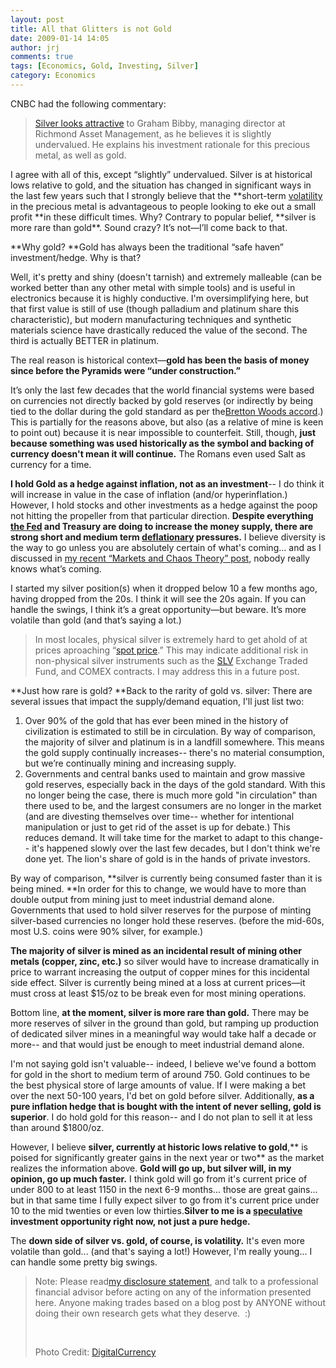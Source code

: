 ```yaml
---
layout: post
title: All that Glitters is not Gold
date: 2009-01-14 14:05
author: jrj
comments: true
tags: [Economics, Gold, Investing, Silver]
category: Economics
---
```

CNBC had the following commentary:
<blockquote><a href="http://www.cnbc.com/id/15840232/?video=997237825&amp;play=1" target="_blank">Silver looks attractive</a> to Graham Bibby, managing director at Richmond Asset Management, as he believes it is slightly undervalued. He explains his investment rationale for this precious metal, as well as gold.</blockquote>
I agree with all of this, except “slightly” undervalued. Silver is at historical lows relative to gold, and the situation has changed in significant ways in the last few years such that I strongly believe that the **short-term <a class="wikinvest-suggestion-link" href="http://www.wikinvest.com/wiki/Historical_Volatility" target="_blank">volatility</a> in the precious metal is advantageous to people looking to eke out a small profit **in these difficult times. Why? Contrary to popular belief, **silver is more rare than gold**. Sound crazy? It’s not—I’ll come back to that.<!--more-->

**Why gold?
**Gold has always been the traditional “safe haven” investment/hedge. Why is that?

Well, it's pretty and shiny (doesn't tarnish) and extremely malleable (can be worked better than any other metal with simple tools) and is useful in electronics because it is highly conductive. I'm oversimplifying here, but that first value is still of use (though palladium and platinum share this characteristic), but modern manufacturing techniques and synthetic materials science have drastically reduced the value of the second. The third is actually BETTER in platinum.

The real reason is historical context—**gold has been the basis of money since before the
Pyramids were “under construction.”**

It’s only the last few decades that the world financial systems were based on currencies not directly backed by gold reserves (or indirectly by being tied to the dollar during the gold standard as per the<a class="wikinvest-suggestion-link" href="http://www.wikinvest.com/wiki/Bretton_Woods_Accord" target="_blank">Bretton Woods accord</a>.) This is partially for the reasons above, but also (as a relative of mine is keen to point out) because it is near impossible to counterfeit. Still, though, **just because something was used historically as the symbol and backing of currency doesn't mean it will continue.** The Romans even used Salt as currency for a time.

**I hold Gold as a hedge against inflation, not as an investment**-- I do think it will increase in value in the case of inflation (and/or hyperinflation.) However, I hold stocks and other investments as a hedge against the poop not hitting the propeller from that particular direction. **Despite everything <a class="wikinvest-suggestion-link" href="http://www.wikinvest.com/wiki/Federal_Reserve" target="_blank">the Fed</a> and Treasury are doing to increase the money supply, there are strong short and medium term <a class="wikinvest-suggestion-link" href="http://www.wikinvest.com/wiki/Deflation" target="_blank">deflationary</a> pressures.** I believe diversity is the way to go unless you are absolutely certain of what's coming… and as I discussed in <a href="http://beta.jrj.org/archive/2008/12/18/markets-and-chaos-theory.aspx" target="_blank">my recent “Markets and Chaos Theory” post</a>, nobody really knows what’s coming.

I started my silver position(s) when it dropped below 10 a few months ago, having dropped from the 20s. I think it will see the 20s again. If you can handle the swings, I think it’s a great opportunity—but beware. It’s more volatile than gold (and that’s saying a lot.)
<blockquote>In most locales, physical silver is extremely hard to get ahold of at prices aproaching “<a class="wikinvest-suggestion-link" href="http://www.wikinvest.com/wiki/Spot_Prices" target="_blank">spot price</a>.” This may indicate additional risk in non-physical silver instruments such as the <a class="wikinvest-suggestion-link" href="http://www.wikinvest.com/stock/IShares_Silver_Trust_(SLV)" target="_blank">SLV</a> Exchange Traded Fund, and COMEX contracts. I may address this in a future post.</blockquote>
**Just how rare is gold?
**Back to the rarity of gold vs. silver: There are several issues that impact the supply/demand equation, I'll just list two:
<ol>
	<li>Over 90% of the gold that has ever been mined in the history of civilization is estimated to still be in circulation. By way of comparison, the majority of silver and platinum is in a landfill somewhere. This means the gold supply continually increases-- there's no material consumption, but we’re continually mining and increasing supply.</li>
	<li>Governments and central banks used to maintain and grow massive gold reserves, especially back in the days of the gold standard. With this no longer being the case, there is much more gold "in circulation" than there used to be, and the largest consumers are no longer in the market (and are divesting themselves over time-- whether for intentional manipulation or just to get rid of the asset is up for debate.) This reduces demand. It will take time for the market to adapt to this change-- it's happened slowly over the last few decades, but I don't think we're done yet. The lion's share of gold is in the hands of private investors.</li>
</ol>
By way of comparison, **silver is currently being consumed faster than it is being mined. **In order for this to change, we would have to more than double output from mining just to meet industrial demand alone. Governments that used to hold silver reserves for the purpose of minting silver-based currencies no longer hold these reserves. (before the mid-60s, most U.S. coins were 90% silver, for example.)

**The majority of silver is mined as an incidental result of mining other metals (copper, zinc, etc.)** so silver would have to increase dramatically in price to warrant increasing the output of copper mines for this incidental side effect. Silver is currently being mined at a loss at current prices—it must cross at least $15/oz to be break even for most mining operations.

Bottom line, **at the moment, silver is more rare than gold.** There may be more reserves of silver in the ground than gold, but ramping up production of dedicated silver mines in a meaningful way would take half a decade or more-- and that would just be enough to meet industrial demand alone.

I'm not saying gold isn't valuable-- indeed, I believe we've found a bottom for gold in the short to medium term of around 750. Gold continues to be the best physical store of large amounts of value. If I were making a bet over the next 50-100 years, I'd bet on gold before silver. Additionally, **as a pure inflation hedge that is bought with the intent of never selling, gold is superior**. I do hold gold for this reason-- and I do not plan to sell it at less than around $1800/oz.

However, I believe **silver, currently at historic lows relative to gold**,** is poised for significantly greater gains in the next year or two** as the market realizes the information above. **Gold will go up, but silver will, in my opinion, go up much faster.** I think gold will go from it's current price of under 800 to at least 1150 in the next 6-9 months... those are great gains... but in that same time I fully expect silver to go from it's current price under 10 to the mid twenties or even low thirties.**Silver to me is a <span style="text-decoration: underline">speculative</span> investment opportunity right now, not just a pure hedge.**

The **down side of silver vs. gold, of course, is volatility.** It's even more volatile than gold... (and that's saying a lot!) However, I'm really young... I can handle some pretty big swings.
<blockquote>Note: Please read<a href="http://beta.jrj.org/Lists/Disclosures/Investments.aspx" target="_blank">my disclosure statement</a>, and talk to a professional financial advisor before acting on any of the information presented here. Anyone making trades based on a blog post by ANYONE without doing their own research gets what they deserve.  :)

&nbsp;

Photo Credit: <a href="http://www.flickr.com/photos/digitalcurrency/">DigitalCurrency</a></blockquote>
